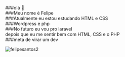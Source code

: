 ###olá 👋<br>
###Meu nome é Felipe <br>
###Atualmente eu estou estudando HTML e CSS<br>
###Wordpress e php<br>
###No futuro eu vou pro laravel<br>
depois que eu me sentir bem com HTML, CSS e o PHP<br>
###meta de virar um dev


<!--
Here are some ideas to get you started:

- 🔭 I’m currently working on ...
- 🌱 I’m currently learning ...
- 👯 I’m looking to collaborate on ...
- 🤔 I’m looking for help with ...
- 💬 Ask me about ...
- 📫 How to reach me: ...
- 😄 Pronouns: ...
- ⚡ Fun fact: ...
-->

 

<p> <img align = "left" src = "https://github-readme-stats.vercel.app/api/top-langs?username=felipesantos2&show_icons=true&locale=en&layout=compact" alt = "felipesantos2" /> </p>


